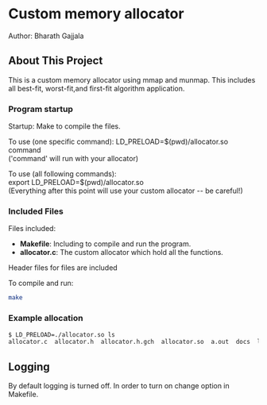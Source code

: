 # Custom memory allocator 

Author: Bharath Gajjala  

## About This Project
This is a custom memory allocator using mmap and munmap. This includes all best-fit, worst-fit,and first-fit algorithm application.

### Program startup
Startup: Make to compile the files. 

To use (one specific command):
LD_PRELOAD=$(pwd)/allocator.so command  
('command' will run with your allocator)

To use (all following commands):                                                                  
export LD_PRELOAD=$(pwd)/allocator.so  
(Everything after this point will use your custom allocator -- be careful!) 

### Included Files
Files included:
   - <b>Makefile</b>: Including to compile and run the program.
   - <b>allocator.c</b>: The custom allocator which hold all the functions.

Header files for files are included


To compile and run:

```bash
make
```
### Example allocation
```bash
$ LD_PRELOAD=./allocator.so ls
allocator.c  allocator.h  allocator.h.gch  allocator.so  a.out  docs  liballocator.so  logger.h  logger.h.gch  Makefile  README.md  tests
```

## Logging

By default logging is turned off. In order to turn on change option in Makefile.

